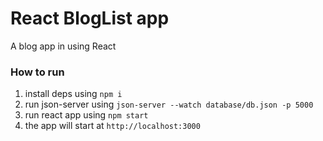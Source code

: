 # React BlogList app
A blog app in using React
### How to run
1. install deps using `npm i`
2. run json-server using `json-server --watch database/db.json -p 5000`
3. run react app using `npm start`
4. the app will start at `http://localhost:3000`

